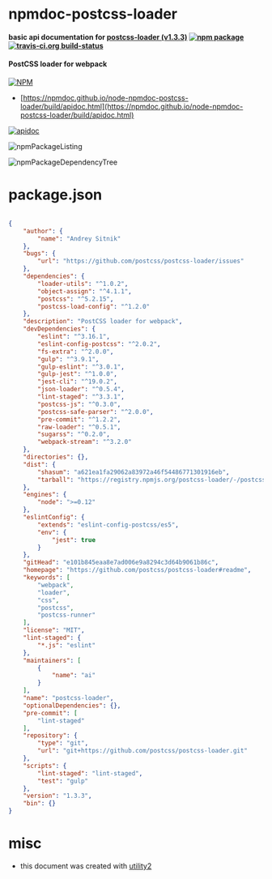 # npmdoc-postcss-loader

#### basic api documentation for  [postcss-loader (v1.3.3)](https://github.com/postcss/postcss-loader#readme)  [![npm package](https://img.shields.io/npm/v/npmdoc-postcss-loader.svg?style=flat-square)](https://www.npmjs.org/package/npmdoc-postcss-loader) [![travis-ci.org build-status](https://api.travis-ci.org/npmdoc/node-npmdoc-postcss-loader.svg)](https://travis-ci.org/npmdoc/node-npmdoc-postcss-loader)

#### PostCSS loader for webpack

[![NPM](https://nodei.co/npm/postcss-loader.png?downloads=true&downloadRank=true&stars=true)](https://www.npmjs.com/package/postcss-loader)

- [https://npmdoc.github.io/node-npmdoc-postcss-loader/build/apidoc.html](https://npmdoc.github.io/node-npmdoc-postcss-loader/build/apidoc.html)

[![apidoc](https://npmdoc.github.io/node-npmdoc-postcss-loader/build/screenCapture.buildCi.browser.%252Ftmp%252Fbuild%252Fapidoc.html.png)](https://npmdoc.github.io/node-npmdoc-postcss-loader/build/apidoc.html)

![npmPackageListing](https://npmdoc.github.io/node-npmdoc-postcss-loader/build/screenCapture.npmPackageListing.svg)

![npmPackageDependencyTree](https://npmdoc.github.io/node-npmdoc-postcss-loader/build/screenCapture.npmPackageDependencyTree.svg)



# package.json

```json

{
    "author": {
        "name": "Andrey Sitnik"
    },
    "bugs": {
        "url": "https://github.com/postcss/postcss-loader/issues"
    },
    "dependencies": {
        "loader-utils": "^1.0.2",
        "object-assign": "^4.1.1",
        "postcss": "^5.2.15",
        "postcss-load-config": "^1.2.0"
    },
    "description": "PostCSS loader for webpack",
    "devDependencies": {
        "eslint": "^3.16.1",
        "eslint-config-postcss": "^2.0.2",
        "fs-extra": "^2.0.0",
        "gulp": "^3.9.1",
        "gulp-eslint": "^3.0.1",
        "gulp-jest": "^1.0.0",
        "jest-cli": "^19.0.2",
        "json-loader": "^0.5.4",
        "lint-staged": "^3.3.1",
        "postcss-js": "^0.3.0",
        "postcss-safe-parser": "^2.0.0",
        "pre-commit": "^1.2.2",
        "raw-loader": "^0.5.1",
        "sugarss": "^0.2.0",
        "webpack-stream": "^3.2.0"
    },
    "directories": {},
    "dist": {
        "shasum": "a621ea1fa29062a83972a46f54486771301916eb",
        "tarball": "https://registry.npmjs.org/postcss-loader/-/postcss-loader-1.3.3.tgz"
    },
    "engines": {
        "node": ">=0.12"
    },
    "eslintConfig": {
        "extends": "eslint-config-postcss/es5",
        "env": {
            "jest": true
        }
    },
    "gitHead": "e101b845eaa8e7ad006e9a8294c3d64b9061b86c",
    "homepage": "https://github.com/postcss/postcss-loader#readme",
    "keywords": [
        "webpack",
        "loader",
        "css",
        "postcss",
        "postcss-runner"
    ],
    "license": "MIT",
    "lint-staged": {
        "*.js": "eslint"
    },
    "maintainers": [
        {
            "name": "ai"
        }
    ],
    "name": "postcss-loader",
    "optionalDependencies": {},
    "pre-commit": [
        "lint-staged"
    ],
    "repository": {
        "type": "git",
        "url": "git+https://github.com/postcss/postcss-loader.git"
    },
    "scripts": {
        "lint-staged": "lint-staged",
        "test": "gulp"
    },
    "version": "1.3.3",
    "bin": {}
}
```



# misc
- this document was created with [utility2](https://github.com/kaizhu256/node-utility2)
